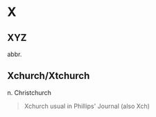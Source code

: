 # X

## XYZ

abbr. 

## Xchurch/Xtchurch

n. Christchurch
> Xchurch usual in Phillips' Journal (also Xch)
